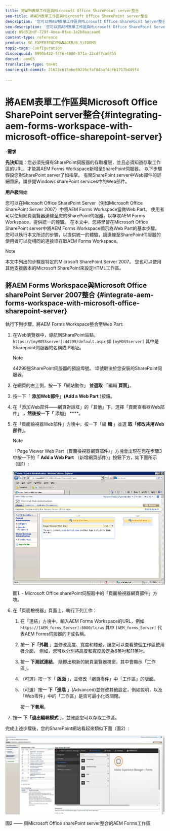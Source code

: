```yaml
---
title: 將AEM表單工作區與Microsoft Office SharePoint server整合
seo-title: 將AEM表單工作區與Microsoft Office SharePoint server整合
description: '您可以將AEM表單工作區與Microsoft Office SharePoint Server整合。 '
seo-description: '您可以將AEM表單工作區與Microsoft Office SharePoint Server整合。 '
uuid: 69d51bdf-729f-4eea-8fae-1e2b8aacaae6
content-type: reference
products: SG_EXPERIENCEMANAGER/6.5/FORMS
topic-tags: Configuration
discoiquuid: 8990b422-f4f6-4080-871a-33cdf7ca6455
docset: aem65
translation-type: tm+mt
source-git-commit: 21623c615ebe69226cfaf84baf4cfb1717b449f4

---
```



# 將AEM表單工作區與Microsoft Office SharePoint server整合{#integrating-aem-forms-workspace-with-microsoft-office-sharepoint-server}

**-需求**

**先決知**&#x200B;識：您必須先擁有SharePoint伺服器的存取權限，並且必須知道存取工作區的URL，才能將AEM Forms Workspace新增至SharePoint伺服器。 以下步驟假設您對SharePoint server了如指掌。 有關SharePoint server中Web部件的詳細資訊，請參閱Windows sharePoint services中的Web部件。

**用戶級**&#x200B;開始

您可以在Microsoft Office SharePoint Server（例如Microsoft Office SharePoint Server 2007）中將AEM Forms Workspace當做Web Part。 使用者可以使用網頁瀏覽器連線至您的SharePoint伺服器，以存取AEM Forms Workspace，提供統一的體驗。 在本文中，您將學習在Microsoft Office SharePoint server中將AEM Forms Workspace顯示為Web Part的基本步驟。 您可以執行本文所述的步驟，以提供統一的體驗，讓連線至SharePoint伺服器的使用者可以從相同的連接埠存取AEM Forms Workspace。

>[!NOTE]
>
>本文中列出的步驟是特定的Microsoft SharePoint Server 2007。 您也可以使用其他支援版本的Microsoft SharePoint來設定HTML工作區。

## 將AEM Forms Workspace與Microsoft Office sharePoint Server 2007整合 {#integrate-aem-forms-workspace-with-microsoft-office-sharepoint-server}

執行下列步驟，將AEM Forms Workspace整合至Web Part:

1. 在Web瀏覽器中，導航到SharePoint站點， `https://[myMOSSserver]:44299/default.aspx` 如 `[myMOSSserver]` 其中是Sharepoint伺服器的名稱或IP地址。

   >[!NOTE]
   >
   >44299是SharePoint伺服器的預設埠號。 埠號取決於您安裝的SharePoint伺服器。

1. 在網頁的右上側，按一下「網站動作」 **並選取** 「編輯 **頁面」**。
1. 按一下「 **添加Web部件」(Add a Web Part** )按鈕。
1. 在「添加Web部件——網頁對話框」的「其他」下，選擇「頁面查看器Web部件」 **，然後按一下「** 添加」 ****。
1. 在「頁面檢視器Web部件」方塊中，按一下「編 **輯** 」並選 **取「修改共用Web部件」**。

   >[!NOTE]
   >
   >「Page Viewer Web Part（頁面檢視器網頁部件）」方塊會出現在您在步驟3中按一下的「 **Add a Web Part** （新增網頁部件）」按鈕下方，如下圖所示（圖1）:

   ![Microsoft Office sharePoint伺服器中的「頁面檢視器網頁部件」方塊。](assets/page-viewer-web-part-box-in-microsoft-office-sharepoint-server.png)

   圖1. - Microsoft Office sharePoint伺服器中的「頁面檢視器網頁部件」方塊。

1. 在「頁面檢視器」頁面上，執行下列工作：

   1. 在「連結」方塊中，輸入AEM Forms Workspace的URL，例如 `https://[AEM_forms_Server]:8080/lc/ws` 其中 `[AEM_forms_Server]` 代表AEM Forms伺服器的IP或名稱。
   1. 按一 **下「外觀** 」並修改高度、寬度和標題，讓您可以查看整個工作區使用者介面。 例如，您可以分別將高度和寬度設定為6英吋和11英吋。
   1. 按一 **下測試連結**。 隨即出現新的網頁瀏覽器視窗，其中會顯示「工作區」。
   1. （可選）按一下「 **版面** 」，並修改「網頁零件」中「工作區」的版面。
   1. （可選）按一 **下「進階** 」(Advanced)並修改其他設定，例如說明，以及「Web零件」中的「工作區」是否可最小化或關閉。

      按一 **下套用**。

1. 按一 **下「退出編輯模式** 」，並確認您可以存取工作區。

完成上述步驟後，您的SharePoint網站看起來類似下圖（圖2）:

![AEM Forms Workspace與Microsoft Office SharePoint server整合](assets/aem-forms-workspace.jpg)

圖2 —— 與Microsoft Office sharePoint server整合的AEM Forms工作區

